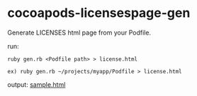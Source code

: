 cocoapods-licensespage-gen
==========================

Generate LICENSES html page from your Podfile.

run:

    ruby gen.rb <Podfile path> > license.html
    
    ex) ruby gen.rb ~/projects/myapp/Podfile > license.html
    
output: [sample.html](https://raw.github.com/kenmaz/cocoapods-licenses-page/master/sample.html)
